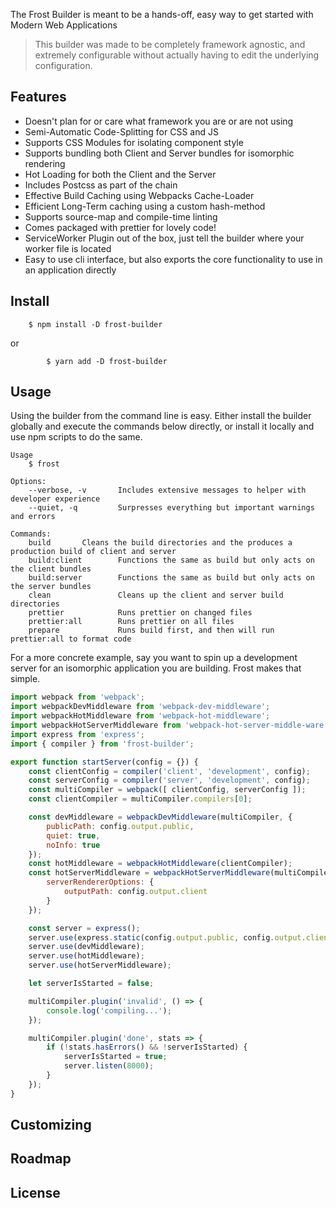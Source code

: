 The Frost Builder is meant to be a hands-off, easy way to get started with Modern Web Applications

> This builder was made to be completely framework agnostic, and extremely configurable without actually having to edit the underlying configuration.

## Features

- Doesn't plan for or care what framework you are or are not using
- Semi-Automatic Code-Splitting for CSS and JS
- Supports CSS Modules for isolating component style
- Supports bundling both Client and Server bundles for isomorphic rendering
- Hot Loading for both the Client and the Server
- Includes Postcss as part of the chain
- Effective Build Caching using Webpacks Cache-Loader
- Efficient Long-Term caching using a custom hash-method
- Supports source-map and compile-time linting
- Comes packaged with prettier for lovely code!
- ServiceWorker Plugin out of the box, just tell the builder where your worker file is located
- Easy to use cli interface, but also exports the core functionality to use in an application directly

## Install
```console
	$ npm install -D frost-builder
```

or
```console
		$ yarn add -D frost-builder
```

## Usage

Using the builder from the command line is easy. Either install the builder globally and execute the commands below directly, or install it locally and use npm scripts to do the same.

```
Usage
	$ frost

Options:
	--verbose, -v  		Includes extensive messages to helper with developer experience
	--quiet, -q  		Surpresses everything but important warnings and errors

Commands:
    build  		Cleans the build directories and the produces a production build of client and server
    build:client        Functions the same as build but only acts on the client bundles
    build:server        Functions the same as build but only acts on the server bundles
    clean               Cleans up the client and server build directories
    prettier            Runs prettier on changed files
    prettier:all        Runs prettier on all files
    prepare             Runs build first, and then will run prettier:all to format code
```

For a more concrete example, say you want to spin up a development server for an isomorphic application you are building. Frost makes that simple.

```js
import webpack from 'webpack';
import webpackDevMiddleware from 'webpack-dev-middleware';
import webpackHotMiddleware from 'webpack-hot-middleware';
import webpackHotServerMiddleware from 'webpack-hot-server-middle-ware';
import express from 'express';
import { compiler } from 'frost-builder';

export function startServer(config = {}) {
	const clientConfig = compiler('client', 'development', config);
	const serverConfig = compiler('server', 'development', config);
	const multiCompiler = webpack([ clientConfig, serverConfig ]);
	const clientCompiler = multiCompiler.compilers[0];

	const devMiddleware = webpackDevMiddleware(multiCompiler, {
		publicPath: config.output.public,
		quiet: true,
		noInfo: true
	});
	const hotMiddleware = webpackHotMiddleware(clientCompiler);
	const hotServerMiddleware = webpackHotServerMiddleware(multiCompiler, {
		serverRendererOptions: {
			outputPath: config.output.client
		}
	});

	const server = express();
	server.use(express.static(config.output.public, config.output.client));
	server.use(devMiddleware);
	server.use(hotMiddleware);
	server.use(hotServerMiddleware);

	let serverIsStarted = false;

	multiCompiler.plugin('invalid', () => {
		console.log('compiling...');
	});

	multiCompiler.plugin('done', stats => {
		if (!stats.hasErrors() && !serverIsStarted) {
			serverIsStarted = true;
			server.listen(8000);
		}
	});
}
```

## Customizing
## Roadmap
## License